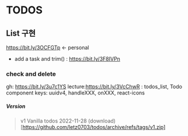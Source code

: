 
# TODOS

## List 구현
https://bit.ly/3OCFGTp <- personal

- add a task and trim() : https://bit.ly/3F8IVPn

### check and delete
gh: https://bit.ly/3u7c1YS
lecture:https://bit.ly/3VcChwR : todos_list, Todo component
keys: uuidv4, handleXXX, onXXX, react-icons

##### Version
> v1 Vanilla todos
2022-11-28 (download)[https://github.com/letz0703/todos/archive/refs/tags/v1.zip]
